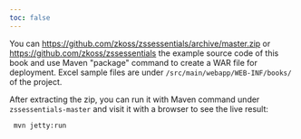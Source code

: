 ```yaml
---
toc: false
---
```

You can <https://github.com/zkoss/zssessentials/archive/master.zip> or
<https://github.com/zkoss/zssessentials> the example source code of this
book and use Maven "package" command to create a WAR file for
deployment. Excel sample files are under
`/src/main/webapp/WEB-INF/books/` of the project.

After extracting the zip, you can run it with Maven command under
`zssessentials-master` and visit it with a browser to see the live
result:

` mvn jetty:run`
